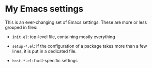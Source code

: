 # My Emacs settings

This is an ever-changing set of Emacs settings. These are more or less grouped in files:

- `init.el`: top-level file, containing mostly everything

- `setup-*.el`: if the configuration of a package takes more than a few lines, it is put in a
  dedicated file.
  
- `host-*.el`: host-specific settings

